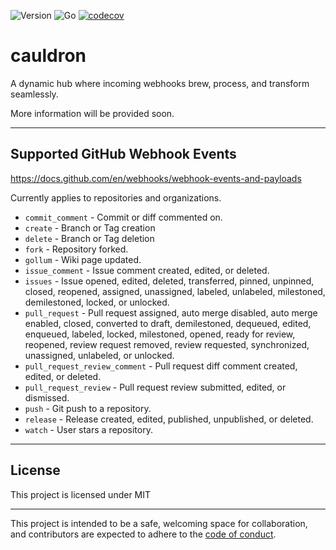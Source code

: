 ![Version](https://img.shields.io/badge/version-0.0.0-orange.svg)
![Go](https://img.shields.io/github/go-mod/go-version/devchain-network/cauldron)
[![codecov](https://codecov.io/github/devchain-network/cauldron/graph/badge.svg?token=LAUHZBW12F)](https://codecov.io/github/devchain-network/cauldron)


# cauldron

A dynamic hub where incoming webhooks brew, process, and transform seamlessly.

More information will be provided soon.

---

## Supported GitHub Webhook Events

https://docs.github.com/en/webhooks/webhook-events-and-payloads

Currently applies to repositories and organizations.

- `commit_comment` - Commit or diff commented on.
- `create` - Branch or Tag creation
- `delete` - Branch or Tag deletion
- `fork` - Repository forked. 
- `gollum` - Wiki page updated.
- `issue_comment` - Issue comment created, edited, or deleted.
- `issues` - Issue opened, edited, deleted, transferred, pinned, unpinned, closed,
  reopened, assigned, unassigned, labeled, unlabeled, milestoned,
  demilestoned, locked, or unlocked.
- `pull_request` - Pull request assigned, auto merge disabled, auto merge
  enabled, closed, converted to draft, demilestoned, dequeued, edited,
  enqueued, labeled, locked, milestoned, opened, ready for review, reopened,
  review request removed, review requested, synchronized, unassigned,
  unlabeled, or unlocked.
- `pull_request_review_comment` - Pull request diff comment created, edited, or deleted.
- `pull_request_review` - Pull request review submitted, edited, or dismissed.
- `push` - Git push to a repository.
- `release` - Release created, edited, published, unpublished, or deleted.
- `watch` - User stars a repository.

---

## License

This project is licensed under MIT

---

This project is intended to be a safe, welcoming space for collaboration, and
contributors are expected to adhere to the [code of conduct][coc].

[coc]: https://github.com/devchain-network/cauldron/blob/main/CODE_OF_CONDUCT.md
